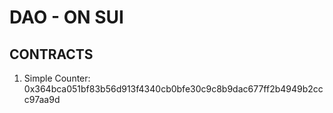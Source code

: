 # DAO - ON SUI

## CONTRACTS

1. Simple Counter: 0x364bca051bf83b56d913f4340cb0bfe30c9c8b9dac677ff2b4949b2ccc97aa9d
